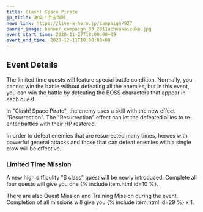 ```yaml
---
title: Clash! Space Pirate
jp_title: 激突！宇宙海賊
news_link: https://live-a-hero.jp/campaign/927
banner_image: banner_campaign_03_2011uchuukaizoku.jpg 
event_start_time: 2020-11-27T18:00:00+09
event_end_time: 2020-12-11T18:00:00+09
---
```


## Event Details

The limited time quests will feature special battle condition. Normally, you cannot win the battle without defeating all the enemies, but in this event, you can win the battle by defeating the BOSS characters that appear in each quest.

In "Clash! Space Pirate", the enemy uses a skill with the new effect "Resurrection".
The "Resurrection" effect can let the defeated allies to re-enter battles with their HP restored.

In order to defeat enemies that are resurrected many times, heroes with powerful general attacks and those that can defeat enemies with a single blow will be effective.

### Limited Time Mission

A new high difficulity "S class" quest will be newly introduced. Complete all four quests will give you one {% include item.html id=10 %}.

There are also Quest Mission and Training Mission during the event. Completion of all missions will give you {% include item.html id=29 %} x 1.